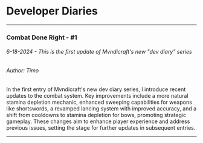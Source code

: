 # Developer Diaries
---
### Combat Done Right - #1
###### 6-18-2024 - This is the first update of Mvndicraft's new "dev diary" series
###### Author: Timo
In the first entry of Mvndicraft's new dev diary series, I introduce recent updates to the combat system. Key improvements include a more natural stamina depletion mechanic, enhanced sweeping capabilities for weapons like shortswords, a revamped lancing system with improved accuracy, and a shift from cooldowns to stamina depletion for bows, promoting strategic gameplay. These changes aim to enhance player experience and address previous issues, setting the stage for further updates in subsequent entries.

---